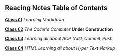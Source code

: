 ## Reading Notes Table of Contents

[**Class 01**](https://github.com/TJSOmega/reading-notes/blob/master/Class01.md) *Learning Markdown*

[**Class 02**](https://github.com/TJSOmega/reading-notes/blob/master/Class02.md) *The Coder's Computer* **Under Construction**

[**Class 03**](https://github.com/TJSOmega/reading-notes/blob/master/Class03.md) *Learning all about ACP (Add, Commit, Push*

[**Class 04**](https://github.com/TJSOmega/reading-notes/blob/master/Class04.md) *HTML Learning all about Hyper Text Markup*
